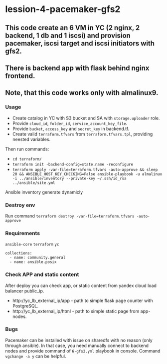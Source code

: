 # lession-4-pacemaker-gfs2


## This code create an 6 VM in YC (2 nginx, 2 backend, 1 db and 1 iscsi) and provision pacemaker, iscsi target and iscsi initiators with gfs2.
## There is backend app with flask behind nginx frontend.

## Note, that this code works only with almalinux9.

### Usage

- Create catalog in YC with S3 bucket and SA with `storage.uploader` role.
- Provide `cloud_id`, `folder_id`, `service_account_key_file`.
- Provide `bucket`, `access_key` and `secret_key` in backend.tf.
- Create valid `terraform.tfvars` from `terraform.tfvars.tpl`, providing neested variables.

Then run commands:

- `cd terraform/`
- `terraform init -backend-config=state.name -reconfigure`
- `terraform apply -var-file=terraform.tfvars -auto-approve && sleep 20 && ANSIBLE_HOST_KEY_CHECKING=False ansible-playbook -u almalinux -i ../ansible/inventory --private-key ~/.ssh/id_rsa ../ansible/site.yml`

Ansible inventory generate dynamicly

### Destroy env

Run command `terraform destroy -var-file=terraform.tfvars -auto-approve`

### Requirements

`ansible-core`
`terraform`
`yc`

```
collections:
  - name: community.general
  - name: ansible.posix
  ```
### Check APP and static content

After deploy you can check app, or static content from yandex cloud load balancer public_ip.

- http://yc_lb_external_ip/app - path to simple flask page counter with PostgreSQL.
- http://yc_lb_external_ip/html - path to simple static page from app-nodes.

### Bugs

Pacemaker can be installed with issue on sharedfs with no reason (only through ansible).
In that case, you need manually connect to backend nodes and provide command of `6-gfs2.yml` playbook in console. Command `vgchange -a y` can be helpful.